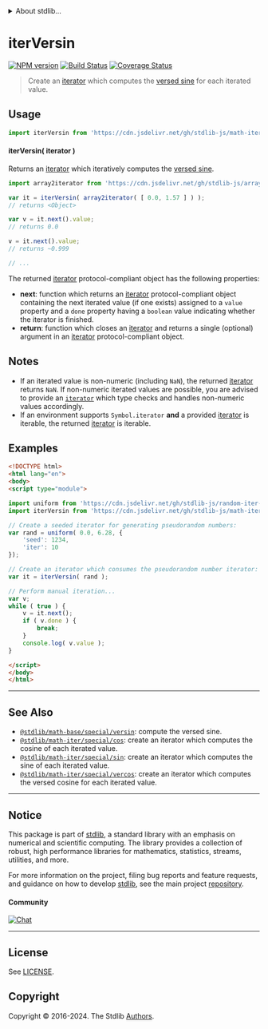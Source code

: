 <!--

@license Apache-2.0

Copyright (c) 2020 The Stdlib Authors.

Licensed under the Apache License, Version 2.0 (the "License");
you may not use this file except in compliance with the License.
You may obtain a copy of the License at

   http://www.apache.org/licenses/LICENSE-2.0

Unless required by applicable law or agreed to in writing, software
distributed under the License is distributed on an "AS IS" BASIS,
WITHOUT WARRANTIES OR CONDITIONS OF ANY KIND, either express or implied.
See the License for the specific language governing permissions and
limitations under the License.

-->


<details>
  <summary>
    About stdlib...
  </summary>
  <p>We believe in a future in which the web is a preferred environment for numerical computation. To help realize this future, we've built stdlib. stdlib is a standard library, with an emphasis on numerical and scientific computation, written in JavaScript (and C) for execution in browsers and in Node.js.</p>
  <p>The library is fully decomposable, being architected in such a way that you can swap out and mix and match APIs and functionality to cater to your exact preferences and use cases.</p>
  <p>When you use stdlib, you can be absolutely certain that you are using the most thorough, rigorous, well-written, studied, documented, tested, measured, and high-quality code out there.</p>
  <p>To join us in bringing numerical computing to the web, get started by checking us out on <a href="https://github.com/stdlib-js/stdlib">GitHub</a>, and please consider <a href="https://opencollective.com/stdlib">financially supporting stdlib</a>. We greatly appreciate your continued support!</p>
</details>

# iterVersin

[![NPM version][npm-image]][npm-url] [![Build Status][test-image]][test-url] [![Coverage Status][coverage-image]][coverage-url] <!-- [![dependencies][dependencies-image]][dependencies-url] -->

> Create an [iterator][mdn-iterator-protocol] which computes the [versed sine][@stdlib/math/base/special/versin] for each iterated value.

<!-- Section to include introductory text. Make sure to keep an empty line after the intro `section` element and another before the `/section` close. -->

<section class="intro">

</section>

<!-- /.intro -->

<!-- Package usage documentation. -->



<section class="usage">

## Usage

```javascript
import iterVersin from 'https://cdn.jsdelivr.net/gh/stdlib-js/math-iter-special-versin@esm/index.mjs';
```

#### iterVersin( iterator )

Returns an [iterator][mdn-iterator-protocol] which iteratively computes the [versed sine][@stdlib/math/base/special/versin].

```javascript
import array2iterator from 'https://cdn.jsdelivr.net/gh/stdlib-js/array-to-iterator@esm/index.mjs';

var it = iterVersin( array2iterator( [ 0.0, 1.57 ] ) );
// returns <Object>

var v = it.next().value;
// returns 0.0

v = it.next().value;
// returns ~0.999

// ...
```

The returned [iterator][mdn-iterator-protocol] protocol-compliant object has the following properties:

-   **next**: function which returns an [iterator][mdn-iterator-protocol] protocol-compliant object containing the next iterated value (if one exists) assigned to a `value` property and a `done` property having a `boolean` value indicating whether the iterator is finished.
-   **return**: function which closes an [iterator][mdn-iterator-protocol] and returns a single (optional) argument in an [iterator][mdn-iterator-protocol] protocol-compliant object.

</section>

<!-- /.usage -->

<!-- Package usage notes. Make sure to keep an empty line after the `section` element and another before the `/section` close. -->

<section class="notes">

## Notes

-   If an iterated value is non-numeric (including `NaN`), the returned [iterator][mdn-iterator-protocol] returns `NaN`. If non-numeric iterated values are possible, you are advised to provide an [`iterator`][mdn-iterator-protocol] which type checks and handles non-numeric values accordingly.
-   If an environment supports `Symbol.iterator` **and** a provided [iterator][mdn-iterator-protocol] is iterable, the returned [iterator][mdn-iterator-protocol] is iterable.

</section>

<!-- /.notes -->

<!-- Package usage examples. -->

<section class="examples">

## Examples

<!-- eslint no-undef: "error" -->

```html
<!DOCTYPE html>
<html lang="en">
<body>
<script type="module">

import uniform from 'https://cdn.jsdelivr.net/gh/stdlib-js/random-iter-uniform@esm/index.mjs';
import iterVersin from 'https://cdn.jsdelivr.net/gh/stdlib-js/math-iter-special-versin@esm/index.mjs';

// Create a seeded iterator for generating pseudorandom numbers:
var rand = uniform( 0.0, 6.28, {
    'seed': 1234,
    'iter': 10
});

// Create an iterator which consumes the pseudorandom number iterator:
var it = iterVersin( rand );

// Perform manual iteration...
var v;
while ( true ) {
    v = it.next();
    if ( v.done ) {
        break;
    }
    console.log( v.value );
}

</script>
</body>
</html>
```

</section>

<!-- /.examples -->

<!-- Section to include cited references. If references are included, add a horizontal rule *before* the section. Make sure to keep an empty line after the `section` element and another before the `/section` close. -->

<section class="references">

</section>

<!-- /.references -->

<!-- Section for related `stdlib` packages. Do not manually edit this section, as it is automatically populated. -->

<section class="related">

* * *

## See Also

-   <span class="package-name">[`@stdlib/math-base/special/versin`][@stdlib/math/base/special/versin]</span><span class="delimiter">: </span><span class="description">compute the versed sine.</span>
-   <span class="package-name">[`@stdlib/math-iter/special/cos`][@stdlib/math/iter/special/cos]</span><span class="delimiter">: </span><span class="description">create an iterator which computes the cosine of each iterated value.</span>
-   <span class="package-name">[`@stdlib/math-iter/special/sin`][@stdlib/math/iter/special/sin]</span><span class="delimiter">: </span><span class="description">create an iterator which computes the sine of each iterated value.</span>
-   <span class="package-name">[`@stdlib/math-iter/special/vercos`][@stdlib/math/iter/special/vercos]</span><span class="delimiter">: </span><span class="description">create an iterator which computes the versed cosine for each iterated value.</span>

</section>

<!-- /.related -->

<!-- Section for all links. Make sure to keep an empty line after the `section` element and another before the `/section` close. -->


<section class="main-repo" >

* * *

## Notice

This package is part of [stdlib][stdlib], a standard library with an emphasis on numerical and scientific computing. The library provides a collection of robust, high performance libraries for mathematics, statistics, streams, utilities, and more.

For more information on the project, filing bug reports and feature requests, and guidance on how to develop [stdlib][stdlib], see the main project [repository][stdlib].

#### Community

[![Chat][chat-image]][chat-url]

---

## License

See [LICENSE][stdlib-license].


## Copyright

Copyright &copy; 2016-2024. The Stdlib [Authors][stdlib-authors].

</section>

<!-- /.stdlib -->

<!-- Section for all links. Make sure to keep an empty line after the `section` element and another before the `/section` close. -->

<section class="links">

[npm-image]: http://img.shields.io/npm/v/@stdlib/math-iter-special-versin.svg
[npm-url]: https://npmjs.org/package/@stdlib/math-iter-special-versin

[test-image]: https://github.com/stdlib-js/math-iter-special-versin/actions/workflows/test.yml/badge.svg?branch=v0.2.2
[test-url]: https://github.com/stdlib-js/math-iter-special-versin/actions/workflows/test.yml?query=branch:v0.2.2

[coverage-image]: https://img.shields.io/codecov/c/github/stdlib-js/math-iter-special-versin/main.svg
[coverage-url]: https://codecov.io/github/stdlib-js/math-iter-special-versin?branch=main

<!--

[dependencies-image]: https://img.shields.io/david/stdlib-js/math-iter-special-versin.svg
[dependencies-url]: https://david-dm.org/stdlib-js/math-iter-special-versin/main

-->

[chat-image]: https://img.shields.io/gitter/room/stdlib-js/stdlib.svg
[chat-url]: https://app.gitter.im/#/room/#stdlib-js_stdlib:gitter.im

[stdlib]: https://github.com/stdlib-js/stdlib

[stdlib-authors]: https://github.com/stdlib-js/stdlib/graphs/contributors

[umd]: https://github.com/umdjs/umd
[es-module]: https://developer.mozilla.org/en-US/docs/Web/JavaScript/Guide/Modules

[deno-url]: https://github.com/stdlib-js/math-iter-special-versin/tree/deno
[deno-readme]: https://github.com/stdlib-js/math-iter-special-versin/blob/deno/README.md
[umd-url]: https://github.com/stdlib-js/math-iter-special-versin/tree/umd
[umd-readme]: https://github.com/stdlib-js/math-iter-special-versin/blob/umd/README.md
[esm-url]: https://github.com/stdlib-js/math-iter-special-versin/tree/esm
[esm-readme]: https://github.com/stdlib-js/math-iter-special-versin/blob/esm/README.md
[branches-url]: https://github.com/stdlib-js/math-iter-special-versin/blob/main/branches.md

[stdlib-license]: https://raw.githubusercontent.com/stdlib-js/math-iter-special-versin/main/LICENSE

[mdn-iterator-protocol]: https://developer.mozilla.org/en-US/docs/Web/JavaScript/Reference/Iteration_protocols#The_iterator_protocol

<!-- <related-links> -->

[@stdlib/math/base/special/versin]: https://github.com/stdlib-js/math-base-special-versin/tree/esm

[@stdlib/math/iter/special/cos]: https://github.com/stdlib-js/math-iter-special-cos/tree/esm

[@stdlib/math/iter/special/sin]: https://github.com/stdlib-js/math-iter-special-sin/tree/esm

[@stdlib/math/iter/special/vercos]: https://github.com/stdlib-js/math-iter-special-vercos/tree/esm

<!-- </related-links> -->

</section>

<!-- /.links -->
